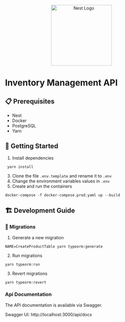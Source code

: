 <p align="center">
  <a href="http://nestjs.com/" target="blank"><img src="https://nestjs.com/img/logo-small.svg" width="200" alt="Nest Logo" /></a>
</p>

# Inventory Management API

## 📋 Prerequisites

- Nest
- Docker
- PostgreSQL
- Yarn

## 🚀 Getting Started

1. Install dependencies

```
 yarn install
```

3. Clone the file `.env.template` and rename it to `.env`
4. Change the environment variables values in `.env`
5. Create and run the containers

```
docker-compose -f docker-compose.prod.yaml up --build
```

## 🏗 Development Guide

### 📂 Migrations

1. Generate a new migration

```
NAME=CreateProductTable yarn typeorm:generate
```

2. Run migrations

```
yarn typeorm:run
```

3. Revert migrations

```
yarn typeorm:revert
```

### Api Documentation

The API documentation is available via Swagger.

Swagger UI: http://localhost:3000/api/docs
